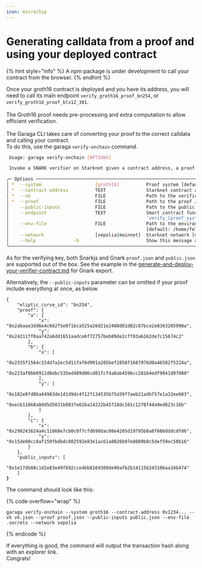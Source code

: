 ```yaml
---
icon: microchip
---
```


# Generating calldata from a proof and using your deployed contract

{% hint style="info" %}
A npm package is under development to call your contract from the browser.
{% endhint %}



Once your groth16 contract is deployed and you have its address, you will need to call its main endpoint `verify_groth16_proof_bn254`, or `verify_groth16_proof_bls12_381`. \
\
The Groth16 proof needs pre-processing and extra computation to allow efficient verification. \
\
The Garaga CLI takes care of converting your proof to the correct calldata and calling your contract.\
To do this, use the garaga `verify-onchain` command.&#x20;

```bash
 Usage: garaga verify-onchain [OPTIONS]

 Invoke a SNARK verifier on Starknet given a contract address, a proof and a verification key.

╭─ Options ───────────────────────────────────────────────────────────────────────────────────────────────────────────────────────────╮
│ *  --system                    [groth16]          Proof system [default: None] [required]                                           │
│ *  --contract-address          TEXT               Starknet contract address [default: None] [required]                              │
│ *  --vk                        FILE               Path to the verification key JSON file [default: None] [required]                 │
│ *  --proof                     FILE               Path to the proof JSON file [default: None] [required]                            │
│    --public-inputs             FILE               Path to the public inputs JSON file [default: None]                               │
│    --endpoint                  TEXT               Smart contract function name. If not provided, the default                        │
│                                                   'verify_[proof_system]_proof_[curve_name]' will be used.                          │
│    --env-file                  FILE               Path to the environment file containing rpc, address, private_key                 │
│                                                   [default: /home/felt/PycharmProjects/garaga-flow/my_project/target/.secrets]      │
│    --network                   [sepolia|mainnet]  Starknet network [default: sepolia]                                               │
│    --help              -h                         Show this message and exit.                                                       │
╰─────────────────────────────────────────────────────────────────────────────────────────────────────────────────────────────────────╯
```

As for the verifying key, both Snarkjs and Gnark `proof.json` and `public.json` are supported out of the box. See the example in the [generate-and-deploy-your-verifier-contract.md](generate-and-deploy-your-verifier-contract.md "mention") for Gnark export.

Alternatively, the `--public-inputs` parameter can be omitted if your proof include everything at once, as below.

<pre class="language-json" data-title="my_proof.json"><code class="lang-json">{
    "eliptic_curve_id": "bn254",
    "proof": {
        "a": {
            "x": "0x2abaae3dd6e4c662f5e071bca525a26d21e2400d01d02c87bce2e8363285990a",
            "y": "0x24211ff0aa742a6dd1651aadce6f72757beb89de2cff83a6162de7c15674c2"
        },
        "b": {
            "x": [
                "0x2335f1564c154d7a2ec5d11faf6d991a205bef2858f1687976d0a46502f5224a",
                "0x223af0bb0912d8ebc535ed489d06cd01fcf4a8ab4596cc28164edf9041d97080"
            ],
            "y": [
                "0x182e8fd86a44983de1d1d9dc4f12f134535b75d39f7aeb21adbf57e1a32ee603",
                "0xecb11668a0dd5d5031b0837e62ba14222b45718dc101c1278f44a9ed823c16b"
            ]
        },
        "c": {
            "x": "0x290243624a4c11868e7cb0c0f7cfd690dac08e4205d19795b0a8f686dddcdfd6",
            "y": "0x15de00cc8af159fbdbdc802592e83e1ac61a8026b97e8889b8c5def59ec50b16"
        }
    },
    "public_inputs": [
        "0x1e17db88c1d2e83e49f692cce4bb8169309de90afb2b141156243106aa34b474"
    ]
<strong>}
</strong></code></pre>

The command should look like this:

{% code overflow="wrap" %}
```
garaga verify-onchain --system groth16 --contract-address 0x1234... --vk vk.json --proof proof.json --public-inputs public.json --env-file .secrets --network sepolia
```
{% endcode %}

If everything is good, the command will output the transaction hash along with an explorer link. \
Congrats!
